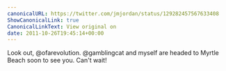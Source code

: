 ```yaml
---
canonicalURL: https://twitter.com/jmjordan/status/129282457567633408
ShowCanonicalLink: true
CanonicalLinkText: View original on
date: 2011-10-26T19:45:14+00:00
---
```

Look out, @ofarevolution. @gamblingcat and myself are headed to Myrtle Beach soon to see you. Can't wait!